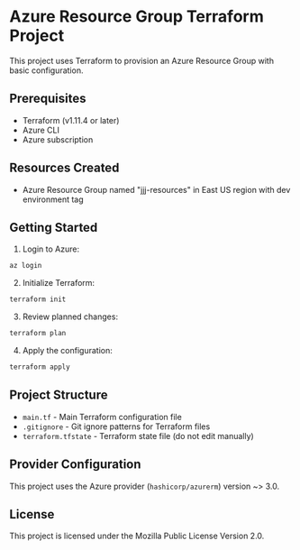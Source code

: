 # Azure Resource Group Terraform Project

This project uses Terraform to provision an Azure Resource Group with basic configuration.

## Prerequisites

- Terraform (v1.11.4 or later)
- Azure CLI
- Azure subscription

## Resources Created

- Azure Resource Group named "jjj-resources" in East US region with dev environment tag

## Getting Started

1. Login to Azure:
```sh
az login
```

2. Initialize Terraform:
```sh
terraform init
```

3. Review planned changes:
```sh
terraform plan
```

4. Apply the configuration:
```sh
terraform apply
```

## Project Structure

- `main.tf` - Main Terraform configuration file
- `.gitignore` - Git ignore patterns for Terraform files
- `terraform.tfstate` - Terraform state file (do not edit manually)

## Provider Configuration

This project uses the Azure provider (`hashicorp/azurerm`) version ~> 3.0.

## License

This project is licensed under the Mozilla Public License Version 2.0.